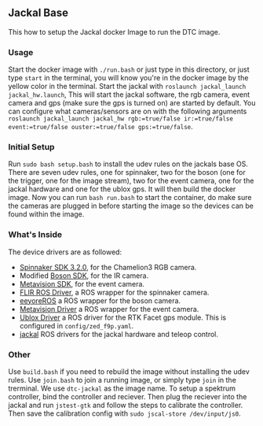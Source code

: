 ## Jackal Base

This how to setup the Jackal docker Image to run the DTC image.

### Usage
Start the docker image with `./run.bash` or just type in this directory, or just type `start` in the terminal, you will know you're in the docker image by the yellow color in the terminal. Start the jackal with `roslaunch jackal_launch jackal_hw.launch`, This will start the jackal software, the rgb camera, event camera and gps (make sure the gps is turned on) are started by default. You can configure what cameras/sensors are on with the following arguments `roslaunch jackal_launch jackal_hw rgb:=true/false ir:=true/false event:=true/false ouster:=true/false gps:=true/false`. 

### Initial Setup

Run `sudo bash setup.bash` to install the udev rules on the jackals base OS. There are seven udev rules, one for spinnaker, two for the boson (one for the trigger, one for the image stream), two for the event camera, one for the jackal hardware and one for the ublox gps. It will then build the docker image. Now you can run `bash run.bash` to start the container, do make sure the cameras are plugged in before starting the image so the devices can be found within the image.

### What's Inside

The device drivers are as followed:
- [Spinnaker SDK 3.2.0](https://www.flir.com/products/spinnaker-sdk/?vertical=machine+vision&segment=iis), for the Chamelion3 RGB camera.
- Modified [Boson SDK](https://github.com/jhughes50/boson-sdk), for the IR camera.
- [Metavision SDK](https://docs.prophesee.ai/stable/index.html), for the event camera.
- [FLIR ROS Driver](https://github.com/ros-drivers/flir_camera_driver), a ROS wrapper for the spinnaker camera.
- [eeyoreROS](https://github.com/jhughes50/eeyoreROS) a ROS wrapper for the boson camera.
- [Metavision Driver](https://github.com/ros-event-camera/metavision_driver) a ROS wrapper for the event camera.
- [Ublox Driver](https://github.com/KumarRobotics/ublox) a ROS driver for the RTK Facet gps module. This is configured in `config/zed_f9p.yaml`.
- [jackal](https://github.com/jhughes50/jackal) ROS drivers for the jackal hardware and teleop control.

### Other
Use `build.bash` if you need to rebuild the image without installing the udev rules. Use `join.bash` to join a running image, or simply type `join` in the trerminal. We use `dtc-jackal` as the image name. To setup a spektrum controller, bind the controller and reciever. Then plug the reciever into the jackal and run `jstest-gtk` and follow the steps to calibrate the controller. Then save the calibration config with `sudo jscal-store /dev/input/js0`.
